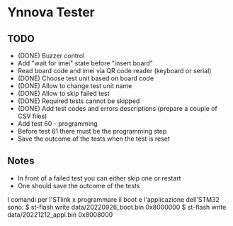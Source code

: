# Ynnova Tester

## TODO

 - (DONE) Buzzer control
 - Add "wait for imei" state before "insert board" 
 - Read board code and imei via QR code reader (keyboard or serial)
 - (DONE) Choose test unit based on board code
 - (DONE) Allow to change test unit name
 - (DONE) Allow to skip failed test
 - (DONE) Required tests cannot be skipped
 - (DONE) Add test codes and errors descriptions (prepare a couple of CSV files)
 - Add test 60 - programming
 - Before test 61 there must be the programming step
 - Save the outcome of the tests when the test is reset

## Notes

 - In front of a failed test you can either skip one or restart
 - One should save the outcome of the tests
 
I comandi per l'STlink x programmare il boot e l'applicazione dell'STM32 sono:
$ st-flash write data/20220926_boot.bin  0x8000000
$ st-flash write data/20221212_appl.bin 0x8008000